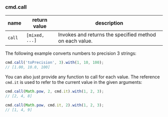 ### cmd.call

| name          | return value    | description   |
|---------------|-----------------|---------------|
| `call`        | `[mixed, ...]`  | Invokes and returns the specified method on each value. |

The following example converts numbers to precision 3 strings:

```js
cmd.call('toPrecision', 3).with(1, 10, 100);
// [1.00, 10.0, 100]
```

You can also just provide any function to call for each value. The reference `cmd.it` is used to refer to the current value in the given arguments:

```js
cmd.call(Math.pow, 2, cmd.it).with(1, 2, 3);
// [2, 4, 8]

cmd.call(Math.pow, cmd.it, 2).with(1, 2, 3);
// [1, 4, 9]
```
